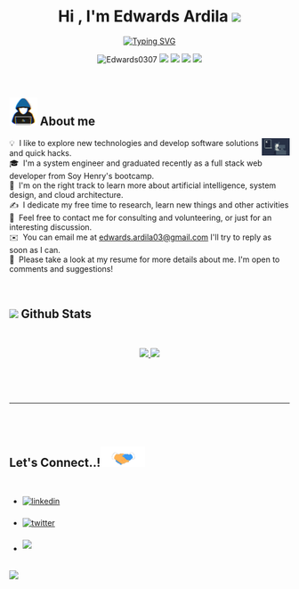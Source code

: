 
<h1 align="center"><b>Hi , I'm Edwards Ardila </b><img src="https://media.giphy.com/media/hvRJCLFzcasrR4ia7z/giphy.gif" width="35"></h1>

<p align="center">
<a href="https://git.io/typing-svg"><img src="https://readme-typing-svg.demolab.com?font=Time+New+Roman&color=cyan&size=25&center=true&vCenter=true&width=600&height=100&lines=Systems+Engineer;Web+Full+Stack+Developer;Passionate+about+technology;Active+learner+%2F+Research;Love+to+learn+new+stuffs." alt="Typing SVG" /></a>
<p/>

<p align="center"> 
<img src="https://komarev.com/ghpvc/?username=Edwards0307&label=Profile%20views&color=0047AB&style=plastic?" alt="Edwards0307" height=20px, width=100px/> 
<img src="https://img.shields.io/badge/Age-32-blue" />
  <img src="https://img.shields.io/badge/Focus-Machine%20Learning-brightgreen" />
  <img src="https://img.shields.io/badge/Lives-Colombia-success" />
  <img src="https://img.shields.io/badge/Languages-English%20%26%20Spanish-brightgreen" />
<p/>
	
<br>

## <picture><img src = "https://github.com/0xAbdulKhalid/0xAbdulKhalid/raw/main/assets/mdImages/about_me.gif" width = 50px></picture> **About me**

<p><img align="right" alt="Night Coding" src="https://raw.githubusercontent.com/AVS1508/AVS1508/master/assets/Night-Coding.gif"  width = 50px/></p>

💡 &nbsp;I like to explore new technologies and develop software solutions and quick hacks.\
🎓 &nbsp;I'm a system engineer and graduated recently as a full stack web developer from Soy Henry's bootcamp.\
🌱 &nbsp;I'm on the right track to learn more about artificial intelligence, system design, and cloud architecture.\
✍️ &nbsp;I dedicate my free time to research, learn new things and other activities\
💬 &nbsp;Feel free to contact me for consulting and volunteering, or just for an interesting discussion.\
✉️ &nbsp;You can email me at edwards.ardila03@gmail.com I'll try to reply as soon as I can.\
📄 &nbsp;Please take a look at my resume for more details about me. I'm open to comments and suggestions!



<br>


## <img src="https://media.giphy.com/media/iY8CRBdQXODJSCERIr/giphy.gif" width="35"><b> Github Stats </b>
<br>

<p align="center">
<a href="https://github.com/Edwards0307">
  <img height="180em" src="https://github-readme-stats-eight-theta.vercel.app/api?username=Edwards0307&show_icons=true&theme=algolia&include_all_commits=true&count_private=true"/>
  <img height="180em" src="https://github-readme-stats-eight-theta.vercel.app/api/top-langs/?username=AVS1508&layout=compact&langs_count=8&theme=algolia"/>
</a>
</p>

<br>
<br>
<br>

-----

<br>
<br>

## <b> Let's Connect..!</b><img src="https://github.com/0xAbdulKhalid/0xAbdulKhalid/raw/main/assets/mdImages/handshake.gif" width ="80">
<br>
<div align='left'>

<ul>

<li>
<a href="https://www.linkedin.com/in/edwards-alexis-ardila-martinez-042980149/" target="_blank">
<img src="https://img.shields.io/badge/linkedin:  Edwards Ardila-%2300acee.svg?color=405DE6&style=for-the-badge&logo=linkedin&logoColor=white" alt=linkedin style="margin-bottom: 5px;"/>
</a>
</li>

<br>

<li>
<a href="https://twitter.com/edwards_ardila" target="_blank">
<img src="https://img.shields.io/badge/twitter:  edwards_ardila-%2300acee.svg?color=1DA1F2&style=for-the-badge&logo=twitter&logoColor=white" alt=twitter style="margin-bottom: 5px;"/>
</a>
</li>

<br>

<li>
<a href="mailto:edwards.ardila03@gmail.com" target="_blank">
<img src="https://img.shields.io/badge/gmail:  edwards.ardila03-%23EA4335.svg?style=for-the-badge&logo=gmail&logoColor=white" t=mail style="margin-bottom: 5px;" />
</a>
</li>
	
</ul>
</div>

<br>
<img src="https://user-images.githubusercontent.com/73097560/115834477-dbab4500-a447-11eb-908a-139a6edaec5c.gif">
<br>
<br>
<br>

<div align='center'>
<div align='left'>

